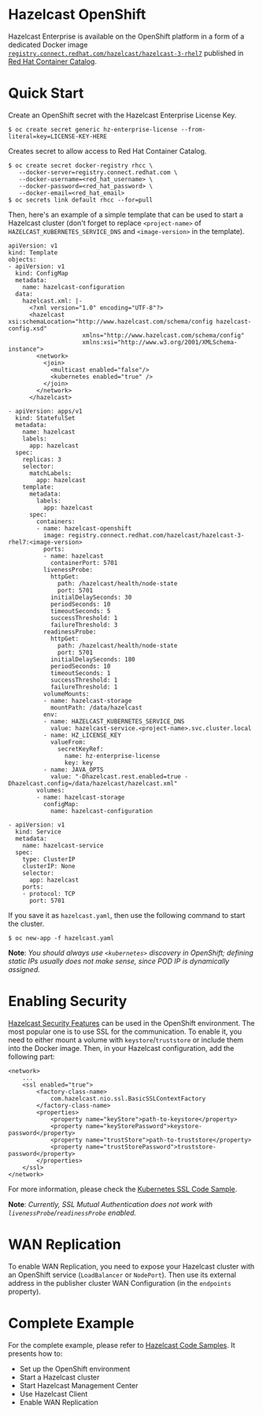# Hazelcast OpenShift

Hazelcast Enterprise is available on the OpenShift platform in a form of a dedicated Docker image [`registry.connect.redhat.com/hazelcast/hazelcast-3-rhel7`](https://access.redhat.com/containers/?tab=overview#/registry.connect.redhat.com/hazelcast/hazelcast-3-rhel7) published in [Red Hat Container Catalog](https://access.redhat.com/containers/).

# Quick Start

Create an OpenShift secret with the Hazelcast Enterprise License Key.

    $ oc create secret generic hz-enterprise-license --from-literal=key=LICENSE-KEY-HERE

Creates secret to allow access to Red Hat Container Catalog.

    $ oc create secret docker-registry rhcc \
       --docker-server=registry.connect.redhat.com \
       --docker-username=<red_hat_username> \
       --docker-password=<red_hat_password> \
       --docker-email=<red_hat_email>
    $ oc secrets link default rhcc --for=pull

Then, here's an example of a simple template that can be used to start a Hazelcast cluster (don't forget to replace `<project-name>` of `HAZELCAST_KUBERNETES_SERVICE_DNS` and `<image-version>` in the template).

```
apiVersion: v1
kind: Template
objects:
- apiVersion: v1
  kind: ConfigMap
  metadata:
    name: hazelcast-configuration
  data:
    hazelcast.xml: |-
      <?xml version="1.0" encoding="UTF-8"?>
      <hazelcast xsi:schemaLocation="http://www.hazelcast.com/schema/config hazelcast-config.xsd"
                     xmlns="http://www.hazelcast.com/schema/config"
                     xmlns:xsi="http://www.w3.org/2001/XMLSchema-instance">
        <network>
          <join>
            <multicast enabled="false"/>
            <kubernetes enabled="true" />
          </join>
        </network>
      </hazelcast>

- apiVersion: apps/v1
  kind: StatefulSet
  metadata:
    name: hazelcast
    labels:
      app: hazelcast
  spec:
    replicas: 3
    selector:
      matchLabels:
        app: hazelcast
    template:
      metadata:
        labels:
          app: hazelcast
      spec:
        containers:
        - name: hazelcast-openshift
          image: registry.connect.redhat.com/hazelcast/hazelcast-3-rhel7:<image-version>
          ports:
          - name: hazelcast
            containerPort: 5701
          livenessProbe:
            httpGet:
              path: /hazelcast/health/node-state
              port: 5701
            initialDelaySeconds: 30
            periodSeconds: 10
            timeoutSeconds: 5
            successThreshold: 1
            failureThreshold: 3
          readinessProbe:
            httpGet:
              path: /hazelcast/health/node-state
              port: 5701
            initialDelaySeconds: 180
            periodSeconds: 10
            timeoutSeconds: 1
            successThreshold: 1
            failureThreshold: 1
          volumeMounts:
          - name: hazelcast-storage
            mountPath: /data/hazelcast
          env:
          - name: HAZELCAST_KUBERNETES_SERVICE_DNS
            value: hazelcast-service.<project-name>.svc.cluster.local
          - name: HZ_LICENSE_KEY
            valueFrom:
              secretKeyRef:
                name: hz-enterprise-license
                key: key
          - name: JAVA_OPTS
            value: "-Dhazelcast.rest.enabled=true -Dhazelcast.config=/data/hazelcast/hazelcast.xml"
        volumes:
        - name: hazelcast-storage
          configMap:
            name: hazelcast-configuration

- apiVersion: v1
  kind: Service
  metadata:
    name: hazelcast-service
  spec:
    type: ClusterIP
    clusterIP: None
    selector:
      app: hazelcast
    ports:
    - protocol: TCP
      port: 5701
```

If you save it as  `hazelcast.yaml`, then use the following command to start the cluster.

    $ oc new-app -f hazelcast.yaml

**Note**: *You should always use `<kubernetes>` discovery in OpenShift; defining static IPs usually does not make sense, since POD IP is dynamically assigned.*

# Enabling Security

[Hazelcast Security Features](https://docs.hazelcast.org/docs/latest/manual/html-single/#security) can be used in the OpenShift environment. The most popular one is to use SSL for the communication. To enable it, you need to either mount a volume with `keystore`/`truststore` or include them into the Docker image. Then, in your Hazelcast configuration, add the following part:

```
<network>
    ...
    <ssl enabled="true">
        <factory-class-name>
            com.hazelcast.nio.ssl.BasicSSLContextFactory
        </factory-class-name>
        <properties>
            <property name="keyStore">path-to-keystore</property>
            <property name="keyStorePassword">keystore-password</property>
            <property name="trustStore">path-to-truststore</property>
            <property name="trustStorePassword">truststore-password</property>
        </properties>
    </ssl>
</network>
```

For more information, please check the [Kubernetes SSL Code Sample](https://github.com/hazelcast/hazelcast-code-samples/tree/master/hazelcast-integration/kubernetes/samples/ssl).

**Note**: *Currently, SSL Mutual Authentication does not work with `livenessProbe`/`readinessProbe` enabled.*

# WAN Replication

To enable WAN Replication, you need to expose your Hazelcast cluster with an OpenShift service (`LoadBalancer` or `NodePort`). Then use its external address in the publisher cluster WAN Configuration (in the `endpoints` property).

# Complete Example

For the complete example, please refer to [Hazelcast Code Samples](https://github.com/hazelcast/hazelcast-code-samples/tree/master/hazelcast-integration/openshift). It presents how to:
 * Set up the OpenShift environment
 * Start a Hazelcast cluster
 * Start Hazelcast Management Center
 * Use Hazelcast Client
 * Enable WAN Replication

